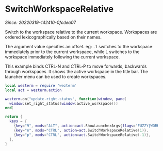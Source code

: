 # SwitchWorkspaceRelative

*Since: 20220319-142410-0fcdea07*

Switch to the workspace relative to the current workspace.  Workspaces are ordered
lexicographically based on their names.

The argument value specifies an offset. eg: `-1` switches to the workspace
immediately prior to the current workspace, while `1` switches to the workspace
immediately following the current workspace.

This example binds CTRL-N and CTRL-P to move forwards, backwards through workspaces.
It shows the active workspace in the title bar.  The launcher menu can be used
to create workspaces.

```lua
local wezterm = require 'wezterm'
local act = wezterm.action

wezterm.on("update-right-status", function(window, pane)
  window:set_right_status(window:active_workspace())
end)

return {
  keys = {
    {key="9", mods="ALT", action=act.ShowLauncherArgs{flags="FUZZY|WORKSPACES"}},
    {key="n", mods="CTRL", action=act.SwitchWorkspaceRelative(1)},
    {key="p", mods="CTRL", action=act.SwitchWorkspaceRelative(-1)},
  },
}
```

